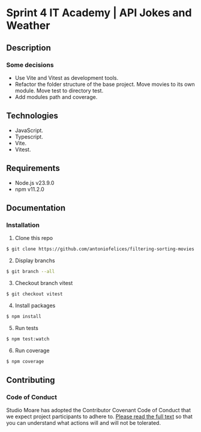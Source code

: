 # Sprint 4 IT Academy | API Jokes and Weather

## Description

<!-- ![Preview](src/assets/images/typescript.svg 'Coverage Preview') -->

### Some decisions

-   Use Vite and Vitest as development tools.
-   Refactor the folder structure of the base project. Move movies to its own module. Move test to directory test.
-   Add modules path and coverage.

## Technologies

-   JavaScript.
-   Typescript.
-   Vite.
-   Vitest.

## Requirements

-   Node.js v23.9.0
-   npm v11.2.0

## Documentation

### Installation

1. Clone this repo

```bash
$ git clone https://github.com/antoniofelices/filtering-sorting-movies .
```

2. Display branchs

```bash
$ git branch --all
```

3. Checkout branch vitest

```bash
$ git checkout vitest
```

4. Install packages

```bash
$ npm install
```

5. Run tests

```bash
$ npm test:watch
```

6. Run coverage

```bash
$ npm coverage
```

## Contributing

### Code of Conduct

Studio Moare has adopted the Contributor Covenant Code of Conduct that we expect project participants to adhere to. [Please read the full text](https://www.contributor-covenant.org/version/2/1/code_of_conduct/code_of_conduct.md) so that you can understand what actions will and will not be tolerated.
